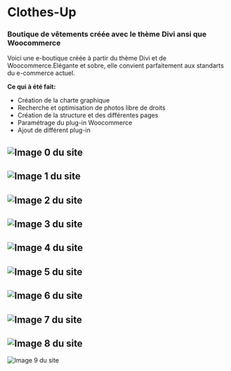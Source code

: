 # Clothes-Up  

### Boutique de vêtements créée avec le thème Divi ansi que Woocommerce  

Voici une e-boutique créée à partir du thème Divi et de Woocommerce.Elégante et sobre, elle convient parfaitement aux standarts du e-commerce actuel.  

**Ce qui à été fait:**  

* Création de la charte graphique
* Recherche et optimisation de photos libre de droits
* Création de la structure et des différentes pages
* Paramétrage du plug-in Woocommerce
* Ajout de différent plug-in


![Image 0 du site](/Clothes-Up/clotheUp_0.png)  
-

![Image 1 du site](/Clothes-Up/clotheUp_1.png)
-

![Image 2 du site](/Clothes-Up/clotheUp_2.png)
-

![Image 3 du site](/Clothes-Up/clotheUp_3.png)
-

![Image 4 du site](/Clothes-Up/clotheUp_4.png)
-

![Image 5 du site](/Clothes-Up/clotheUp_5.png)
-

![Image 6 du site](/Clothes-Up/clotheUp_6.png)
-

![Image 7 du site](/Clothes-Up/clotheUp_7.png)
-

![Image 8 du site](/Clothes-Up/clotheUp_8.png)
-

![Image 9 du site](/Clothes-Up/clotheUp_9.png)
